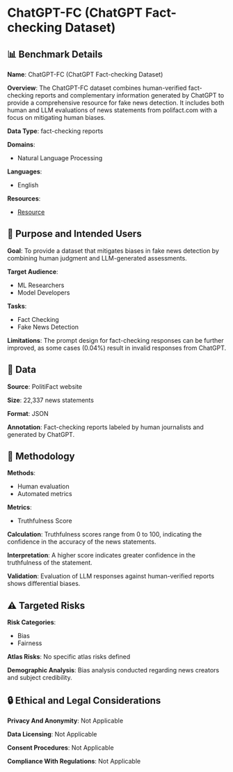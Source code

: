 # ChatGPT-FC (ChatGPT Fact-checking Dataset)

## 📊 Benchmark Details

**Name**: ChatGPT-FC (ChatGPT Fact-checking Dataset)

**Overview**: The ChatGPT-FC dataset combines human-verified fact-checking reports and complementary information generated by ChatGPT to provide a comprehensive resource for fake news detection. It includes both human and LLM evaluations of news statements from polifact.com with a focus on mitigating human biases.

**Data Type**: fact-checking reports

**Domains**:
- Natural Language Processing

**Languages**:
- English

**Resources**:
- [Resource](https://www.politifact.com/)

## 🎯 Purpose and Intended Users

**Goal**: To provide a dataset that mitigates biases in fake news detection by combining human judgment and LLM-generated assessments.

**Target Audience**:
- ML Researchers
- Model Developers

**Tasks**:
- Fact Checking
- Fake News Detection

**Limitations**: The prompt design for fact-checking responses can be further improved, as some cases (0.04%) result in invalid responses from ChatGPT.

## 💾 Data

**Source**: PolitiFact website

**Size**: 22,337 news statements

**Format**: JSON

**Annotation**: Fact-checking reports labeled by human journalists and generated by ChatGPT.

## 🔬 Methodology

**Methods**:
- Human evaluation
- Automated metrics

**Metrics**:
- Truthfulness Score

**Calculation**: Truthfulness scores range from 0 to 100, indicating the confidence in the accuracy of the news statements.

**Interpretation**: A higher score indicates greater confidence in the truthfulness of the statement.

**Validation**: Evaluation of LLM responses against human-verified reports shows differential biases.

## ⚠️ Targeted Risks

**Risk Categories**:
- Bias
- Fairness

**Atlas Risks**:
No specific atlas risks defined

**Demographic Analysis**: Bias analysis conducted regarding news creators and subject credibility.

## 🔒 Ethical and Legal Considerations

**Privacy And Anonymity**: Not Applicable

**Data Licensing**: Not Applicable

**Consent Procedures**: Not Applicable

**Compliance With Regulations**: Not Applicable
